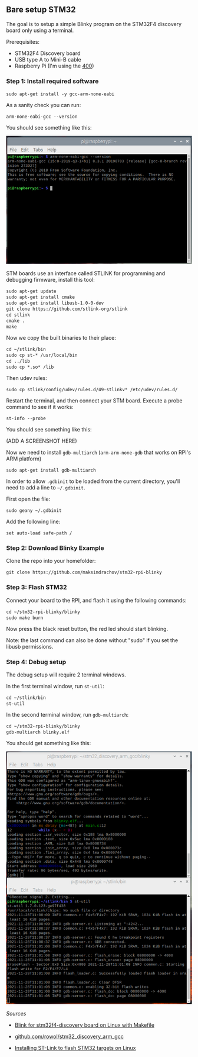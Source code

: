## Bare setup STM32
The goal is to setup a simple Blinky program on the STM32F4 discovery board only using a terminal.

Prerequisites:
- STM32F4 Discovery board
- USB type A to Mini-B cable
- Raspberry Pi (I'm using the [400](https://www.raspberrypi.com/products/raspberry-pi-400/))

### Step 1: Install required software

```
sudo apt-get install -y gcc-arm-none-eabi
```

As a sanity check you can run:

```
arm-none-eabi-gcc --version
```

You should see something like this:

![sanity-check](/images/sanity-check.png)

STM boards use an interface called STLINK for programming and debugging firmware, install this tool:

```
sudo apt-get update
sudo apt-get install cmake
sudo apt-get install libusb-1.0-0-dev
git clone https://github.com/stlink-org/stlink
cd stlink
cmake .
make
```

Now we copy the built binaries to their place:

```
cd ~/stlink/bin
sudo cp st-* /usr/local/bin
cd ../lib
sudo cp *.so* /lib
```

Then udev rules:

```
sudo cp stlink/config/udev/rules.d/49-stlinkv* /etc/udev/rules.d/
```

Restart the terminal, and then connect your STM board. Execute a probe command to see if it works:

```
st-info --probe
```

You should see something like this:

(ADD A SCREENSHOT HERE)

Now we need to install `gdb-multiarch` (`arm-arm-none-gdb` that works on RPI's ARM platform)

```
sudo apt-get install gdb-multiarch
```

In order to allow `.gdbinit` to be loaded from the current directory, you'll need to add a line to `~/.gdbinit`.

First open the file:

```
sudo geany ~/.gdbinit
```

Add the following line:

```
set auto-load safe-path /
```

### Step 2: Download Blinky Example

Clone the repo into your homefolder:

```
git clone https://github.com/maksimdrachov/stm32-rpi-blinky
```

### Step 3: Flash STM32

Connect your board to the RPI, and flash it using the following commands:

```
cd ~/stm32-rpi-blinky/blinky
sudo make burn
```

Now press the black reset button, the red led should start blinking.

Note: the last command can also be done without "sudo" if you set the libusb permissions.

### Step 4: Debug setup

The debug setup will require 2 terminal windows.

In the first terminal window, run `st-util`:

```
cd ~/stlink/bin
st-util
```

In the second terminal window, run `gdb-multiarch`:

```
cd ~/stm32-rpi-blinky/blinky
gdb-multiarch blinky.elf
```

You should get something like this:

![debug-setup](/images/debug-setup.png)

_Sources_

- [Blink for stm32f4-discovery board on Linux with Makefile](https://liviube.wordpress.com/2013/04/22/blink-for-stm32f4-discovery-board-on-linux-with-makefile/)

- [github.com/rowol/stm32_discovery_arm_gcc](https://github.com/rowol/stm32_discovery_arm_gcc)

- [Installing ST-Link to flash STM32 targets on Linux](https://freeelectron.ro/installing-st-link-v2-to-flash-stm32-targets-on-linux/)

